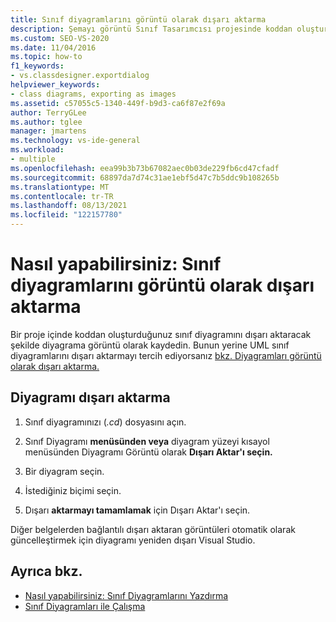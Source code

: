 ```yaml
---
title: Sınıf diyagramlarını görüntü olarak dışarı aktarma
description: Şemayı görüntü Sınıf Tasarımcısı projesinde koddan oluşturduğunuz bir sınıf diyagramını dışarı aktarmayı öğrenmek için Sınıf Tasarımcısı'i kullanmayı öğrenin.
ms.custom: SEO-VS-2020
ms.date: 11/04/2016
ms.topic: how-to
f1_keywords:
- vs.classdesigner.exportdialog
helpviewer_keywords:
- class diagrams, exporting as images
ms.assetid: c57055c5-1340-449f-b9d3-ca6f87e2f69a
author: TerryGLee
ms.author: tglee
manager: jmartens
ms.technology: vs-ide-general
ms.workload:
- multiple
ms.openlocfilehash: eea99b3b73b67082aec0b03de229fb6cd47cfadf
ms.sourcegitcommit: 68897da7d74c31ae1ebf5d47c7b5ddc9b108265b
ms.translationtype: MT
ms.contentlocale: tr-TR
ms.lasthandoff: 08/13/2021
ms.locfileid: "122157780"
---
```

# <a name="how-to-export-class-diagrams-as-images"></a>Nasıl yapabilirsiniz: Sınıf diyagramlarını görüntü olarak dışarı aktarma

Bir proje içinde koddan oluşturduğunuz sınıf diyagramını dışarı aktaracak şekilde diyagrama görüntü olarak kaydedin. Bunun yerine UML sınıf diyagramlarını dışarı aktarmayı tercih ediyorsanız [bkz. Diyagramları görüntü olarak dışarı aktarma.](../../modeling/export-diagrams-as-images.md)

## <a name="export-a-diagram"></a>Diyagramı dışarı aktarma

1. Sınıf diyagramınızı (*.cd*) dosyasını açın.

2. Sınıf Diyagramı **menüsünden veya** diyagram yüzeyi kısayol menüsünden Diyagramı Görüntü olarak **Dışarı Aktar'ı seçin.**

3. Bir diyagram seçin.

4. İstediğiniz biçimi seçin.

5. Dışarı **aktarmayı tamamlamak** için Dışarı Aktar'ı seçin.

Diğer belgelerden bağlantılı dışarı aktaran görüntüleri otomatik olarak güncelleştirmek için diyagramı yeniden dışarı Visual Studio.

## <a name="see-also"></a>Ayrıca bkz.

- [Nasıl yapabilirsiniz: Sınıf Diyagramlarını Yazdırma](how-to-print-class-diagrams.md)
- [Sınıf Diyagramları ile Çalışma](designing-and-viewing-classes-and-types.md)

